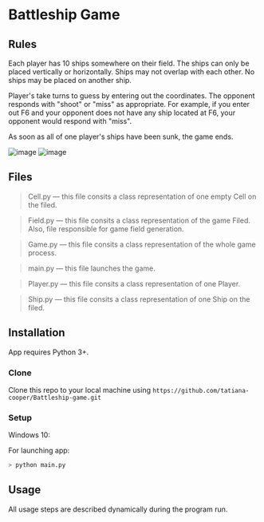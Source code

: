 ﻿
# Battleship Game

## Rules

Each player has 10 ships somewhere on their field.  The ships can only be placed vertically or horizontally.   Ships may not overlap with each other.  No ships may be placed on another ship. 

Player's take turns to guess by entering out the coordinates. The opponent responds with "shoot" or "miss" as appropriate. For example, if you enter out F6 and your opponent does not have any ship located at F6, your opponent would respond with "miss". 

As soon as all of one player's ships have been sunk, the game ends.

![image](https://drive.google.com/uc?export=view&id=1KxhYBCV0-j7K_2Uy9tYfGu2cyBbTRQYx)
![image](https://drive.google.com/uc?export=view&id=1haKOjjVOi_vkuEf1eerfU1mQ-9Iq9evY)

## Files

> Cell.py — this file consits a class representation of one empty Cell on the filed. 

> Field.py —  this file consits a class representation of the game Filed. Also, file responsible for game field generation.

>  Game.py — this file consits a class representation of the whole game process.

> main.py — this file launches the game.

>  Player.py — this file consits a class representation of one Player.

>  Ship.py — this file consits a class representation of one Ship on the filed.

## Installation
App requires Python 3+.
### Clone
Clone this repo to your local machine using  `https://github.com/tatiana-cooper/Battleship-game.git`

### Setup
Windows 10:

For launching app:
```sh
> python main.py
```


## Usage
All usage steps are described dynamically during the program run.

